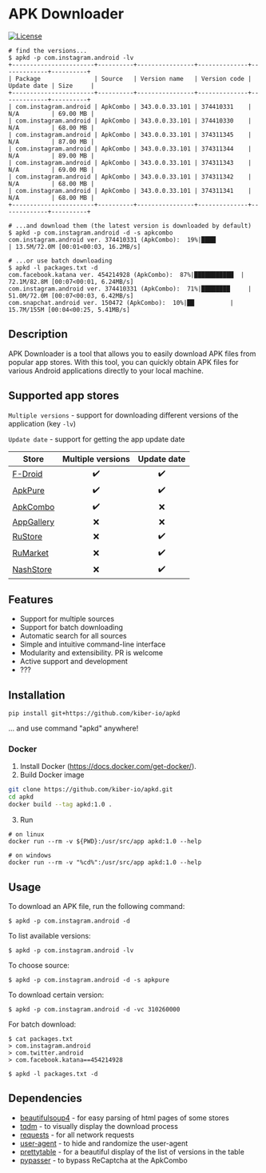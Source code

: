 # APK Downloader

[![License](https://img.shields.io/badge/license-MIT-blue.svg)](https://github.com/your-username/apk-downloader/blob/main/LICENSE)

```shell
# find the versions...
$ apkd -p com.instagram.android -lv
+-----------------------+----------+----------------+--------------+-------------+----------+
| Package               | Source   | Version name   | Version code | Update date | Size     |
+-----------------------+----------+----------------+--------------+-------------+----------+
| com.instagram.android | ApkCombo | 343.0.0.33.101 | 374410331    | N/A         | 69.00 MB |
| com.instagram.android | ApkCombo | 343.0.0.33.101 | 374410330    | N/A         | 68.00 MB |
| com.instagram.android | ApkCombo | 343.0.0.33.101 | 374311345    | N/A         | 87.00 MB |
| com.instagram.android | ApkCombo | 343.0.0.33.101 | 374311344    | N/A         | 89.00 MB |
| com.instagram.android | ApkCombo | 343.0.0.33.101 | 374311343    | N/A         | 69.00 MB |
| com.instagram.android | ApkCombo | 343.0.0.33.101 | 374311342    | N/A         | 68.00 MB |
| com.instagram.android | ApkCombo | 343.0.0.33.101 | 374311341    | N/A         | 68.00 MB |
+-----------------------+----------+----------------+--------------+-------------+----------+

# ...and download them (the latest version is downloaded by default)
$ apkd -p com.instagram.android -d -s apkcombo
com.instagram.android ver. 374410331 (ApkCombo):  19%|████            | 13.5M/72.0M [00:01<00:03, 16.2MB/s]

# ...or use batch downloading
$ apkd -l packages.txt -d
com.facebook.katana ver. 454214928 (ApkCombo):  87%|███████████  | 72.1M/82.8M [00:07<00:01, 6.24MB/s]
com.instagram.android ver. 374410331 (ApkCombo):  71%|████████     | 51.0M/72.0M [00:07<00:03, 6.42MB/s]
com.snapchat.android ver. 150472 (ApkCombo):  10%|██          | 15.7M/155M [00:04<00:25, 5.41MB/s]
```

## Description

APK Downloader is a tool that allows you to easily download APK files from popular app stores. With this tool, you can quickly obtain APK files for various Android applications directly to your local machine.

## Supported app stores
`Multiple versions` - support for downloading different versions of the application (key `-lv`)

`Update date` - support for getting the app update date

| Store                                       | Multiple versions  |    Update date     |
|---------------------------------------------|:------------------:|:------------------:|
| [F-Droid](https://f-droid.org)              | :heavy_check_mark: | :heavy_check_mark: |
| [ApkPure](https://apkpure.com)              | :heavy_check_mark: | :heavy_check_mark: |
| [ApkCombo](https://apkcombo.com)            | :heavy_check_mark: |        :x:         |
| [AppGallery](https://appgallery.huawei.com) |        :x:         |        :x:         |
| [RuStore](https://rustore.ru)               |        :x:         | :heavy_check_mark: |
| [RuMarket](https://ruplay.market)           |        :x:         | :heavy_check_mark: |
| [NashStore](https://nashstore.ru)           |        :x:         | :heavy_check_mark: |

## Features

- Support for multiple sources
- Support for batch downloading
- Automatic search for all sources
- Simple and intuitive command-line interface
- Modularity and extensibility. PR is welcome
- Active support and development
- ???

## Installation
```shell
pip install git+https://github.com/kiber-io/apkd
```

... and use command "apkd" anywhere!

### Docker
1. Install Docker (https://docs.docker.com/get-docker/).
2. Build Docker image
```bash
git clone https://github.com/kiber-io/apkd.git
cd apkd
docker build --tag apkd:1.0 .
```
3. Run
```shell
# on linux
docker run --rm -v ${PWD}:/usr/src/app apkd:1.0 --help

# on windows
docker run --rm -v "%cd%":/usr/src/app apkd:1.0 --help
```

## Usage

To download an APK file, run the following command:
```shell
$ apkd -p com.instagram.android -d
```
To list available versions:
```shell
$ apkd -p com.instagram.android -lv
```
To choose source:
```shell
$ apkd -p com.instagram.android -d -s apkpure
```
To download certain version:
```shell
$ apkd -p com.instagram.android -d -vc 310260000
```
For batch download:
```shell
$ cat packages.txt
> com.instagram.android
> com.twitter.android
> com.facebook.katana==454214928

$ apkd -l packages.txt -d
```

## Dependencies
- [beautifulsoup4](https://pypi.org/project/beautifulsoup4/) - for easy parsing of html pages of some stores
- [tqdm](https://github.com/tqdm/tqdm/) - to visually display the download process
- [requests](https://pypi.org/project/requests/) - for all network requests
- [user-agent](https://pypi.org/project/user-agent/) - to hide and randomize the user-agent
- [prettytable](https://pypi.org/project/prettytable/) - for a beautiful display of the list of versions in the table
- [pypasser](https://pypi.org/project/PyPasser/) - to bypass ReCaptcha at the ApkCombo
